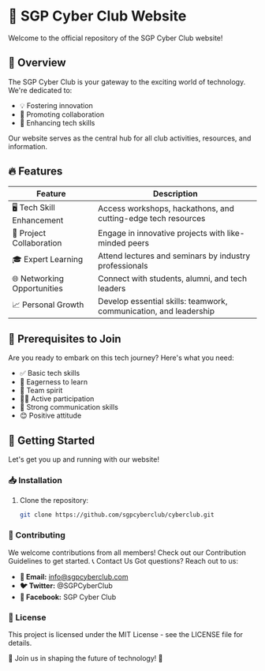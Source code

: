# 🚀 SGP Cyber Club Website

Welcome to the official repository of the SGP Cyber Club website!

## 🌟 Overview

The SGP Cyber Club is your gateway to the exciting world of technology. We're dedicated to:
- 💡 Fostering innovation
- 🤝 Promoting collaboration
- 🚀 Enhancing tech skills

Our website serves as the central hub for all club activities, resources, and information.

## 🔥 Features

| Feature | Description |
|---------|-------------|
| 🖥️ Tech Skill Enhancement | Access workshops, hackathons, and cutting-edge tech resources |
| 🤖 Project Collaboration | Engage in innovative projects with like-minded peers |
| 🎓 Expert Learning | Attend lectures and seminars by industry professionals |
| 🌐 Networking Opportunities | Connect with students, alumni, and tech leaders |
| 📈 Personal Growth | Develop essential skills: teamwork, communication, and leadership |

## 🎯 Prerequisites to Join

Are you ready to embark on this tech journey? Here's what you need:

- ✅ Basic tech skills
- 🧠 Eagerness to learn
- 👥 Team spirit
- 🏃‍♂️ Active participation
- 💬 Strong communication skills
- 😊 Positive attitude

## 🚀 Getting Started

Let's get you up and running with our website!

### 📥 Installation

1. Clone the repository:
   ```bash
   git clone https://github.com/sgpcyberclub/cyberclub.git

### 🤝 Contributing
We welcome contributions from all members! Check out our Contribution Guidelines to get started.
📞 Contact Us
Got questions? Reach out to us:

- **📧 Email:** info@sgpcyberclub.com
- **🐦 Twitter:** @SGPCyberClub
- **📘 Facebook:** SGP Cyber Club

### 📜 License
This project is licensed under the MIT License - see the LICENSE file for details.

🌟 Join us in shaping the future of technology! 🌟
